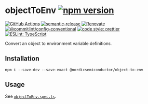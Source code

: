 # objectToEnv [![npm version](https://img.shields.io/npm/v/@nordicsemiconductor/object-to-env.svg)](https://www.npmjs.com/package/@nordicsemiconductor/object-to-env)

[![GitHub Actions](https://github.com/NordicSemiconductor/object-to-env-js/workflows/Test%20and%20Release/badge.svg)](https://github.com/NordicSemiconductor/object-to-env-js/actions)
[![semantic-release](https://img.shields.io/badge/%20%20%F0%9F%93%A6%F0%9F%9A%80-semantic--release-e10079.svg)](https://github.com/semantic-release/semantic-release)
[![Renovate](https://img.shields.io/badge/renovate-enabled-brightgreen.svg)](https://renovatebot.com)
[![@commitlint/config-conventional](https://img.shields.io/badge/%40commitlint-config--conventional-brightgreen)](https://github.com/conventional-changelog/commitlint/tree/master/@commitlint/config-conventional)
[![code style: prettier](https://img.shields.io/badge/code_style-prettier-ff69b4.svg)](https://github.com/prettier/prettier/)
[![ESLint: TypeScript](https://img.shields.io/badge/ESLint-TypeScript-blue.svg)](https://github.com/typescript-eslint/typescript-eslint)

Convert an object to environment variable definitions.

## Installation

    npm i --save-dev --save-exact @nordicsemiconductor/object-to-env

## Usage

See [`objectToEnv.spec.ts`](./src/objectToEnv.spec.ts).
